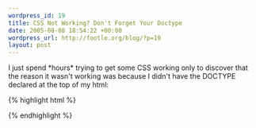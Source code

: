 ```yaml
--- 
wordpress_id: 19
title: CSS Not Working? Don't Forget Your Doctype
date: 2005-08-08 18:54:22 +00:00
wordpress_url: http://footle.org/blog/?p=19
layout: post
---
```

<p>I just spend *hours* trying to get some CSS working only to discover that the reason it wasn't working was because I didn't have the DOCTYPE declared at the top of my html:</p>

{% highlight html %}
<!DOCTYPE html PUBLIC "-//W3C//DTD XHTML 1.0 Strict//EN"
         "DTD/xhtml1-strict.dtd">
{% endhighlight %}



